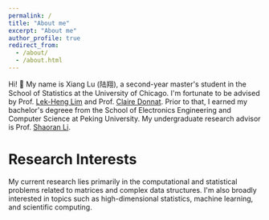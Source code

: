 ```yaml
---
permalink: /
title: "About me"
excerpt: "About me"
author_profile: true
redirect_from: 
  - /about/
  - /about.html
---
```


Hi! :wave: My name is Xiang Lu (陆翔), a second-year master's student in the School of Statistics at the University of Chicago. 
I'm fortunate to be advised by Prof. [Lek-Heng Lim](https://www.stat.uchicago.edu/~lekheng/) and Prof. [Claire Donnat](https://donnate.github.io/). 
Prior to that, I earned my bachelor's degreee from the School of Electronics Engineering and Computer Science at Peking University. My undergraduate research advisor is Prof. [Shaoran Li](https://lishaoran.com/).

Research Interests
=====
My current research lies primarily in the computational and statistical problems related to matrices and complex data structures. 
I'm also broadly interested in topics such as high-dimensional statistics, machine learning, and scientific computing.
